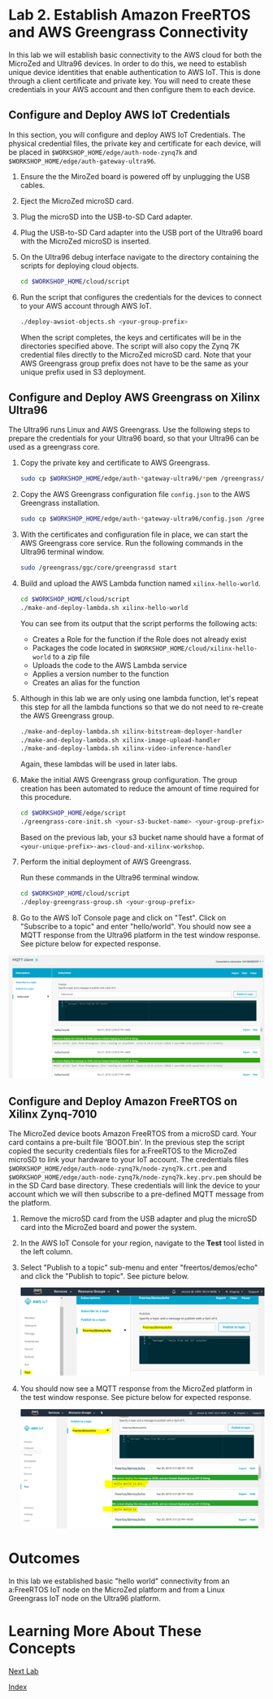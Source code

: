 # Lab 2. Establish Amazon FreeRTOS and AWS Greengrass Connectivity

In this lab we will establish basic connectivity to the AWS cloud for both the MicroZed and Ultra96 devices.  In order to do this, we need to establish unique device identities that enable authentication to AWS IoT.  This is done through a client certificate and private key.  You will need to create these credentials in your AWS account and then configure them to each device.

## Configure and Deploy AWS IoT Credentials

In this section, you will configure and deploy AWS IoT Credentials.  The physical credential files, the private key and certificate for each device, will be placed in ```$WORKSHOP_HOME/edge/auth-node-zynq7k``` and ```$WORKSHOP_HOME/edge/auth-gateway-ultra96```.

1. Ensure the the MiroZed board is powered off by unplugging the USB cables.
2. Eject the MicroZed microSD card.
3. Plug the microSD into the USB-to-SD Card adapter.
3. Plug the USB-to-SD Card adapter into the USB port of the Ultra96 board with the MicroZed microSD is inserted.
4. On the Ultra96 debug interface navigate to the directory containing the scripts for deploying cloud objects.

   ```bash
   cd $WORKSHOP_HOME/cloud/script
   ```
5. Run the script that configures the credentials for the devices to connect to your AWS account through AWS IoT.

	```bash
	./deploy-awsiot-objects.sh <your-group-prefix>
	```

   When the script completes, the keys and certificates will be in the directories specified above.  The script will also copy the Zynq 7K credential files directly to the MicroZed microSD card.
   Note that your AWS Greengrass group prefix does not have to be the same as your unique prefix used in S3 deployment.

## Configure and Deploy AWS Greengrass on Xilinx Ultra96

The Ultra96 runs Linux and AWS Greengrass. Use the following steps to prepare the credentials for your Ultra96 board,
so that your Ultra96 can be used as a greengrass core.

1. Copy the private key and certificate to AWS Greengrass.

   ```bash
   sudo cp $WORKSHOP_HOME/edge/auth-*gateway-ultra96/*pem /greengrass/certs/
   ```

2. Copy the AWS Greengrass configuration file ```config.json``` to the AWS Greengrass installation.

   ```bash
   sudo cp $WORKSHOP_HOME/edge/auth-*gateway-ultra96/config.json /greengrass/config/
   ```

3. With the certificates and configuration file in place,  we can start 
   the AWS Greengrass core service. Run the following commands in the 
   Ultra96 terminal window.

	```bash
	sudo /greengrass/ggc/core/greengrassd start
	```

4. Build and upload the AWS Lambda function named ```xilinx-hello-world```.

	```bash
	cd $WORKSHOP_HOME/cloud/script
	./make-and-deploy-lambda.sh xilinx-hello-world
	```

	You can see from its output that the script performs the following acts:

	- Creates a Role for the function if the Role does not already exist
	- Packages the code located in ```$WORKSHOP_HOME/cloud/xilinx-hello-world``` to a zip file
	- Uploads the code to the AWS Lambda service
	- Applies a version number to the function
	- Creates an alias for the function

5. Although in this lab we are only using one lambda function, let's repeat this step for all the lambda
   functions so that we do not need to re-create the AWS Greengrass group.
   
	```bash
	./make-and-deploy-lambda.sh xilinx-bitstream-deployer-handler
	./make-and-deploy-lambda.sh xilinx-image-upload-handler
	./make-and-deploy-lambda.sh xilinx-video-inference-handler
	```
   Again, these lambdas will be used in later labs.

6. Make the initial AWS Greengrass group configuration. The group creation 
   has been automated to reduce the amount of time required for this procedure.

	```bash
	cd $WORKSHOP_HOME/edge/script
	./greengrass-core-init.sh <your-s3-bucket-name> <your-group-prefix>
	```
   Based on the previous lab, your s3 bucket name should have a format of `<your-unique-prefix>-aws-cloud-and-xilinx-workshop`.

7. Perform the initial deployment of AWS Greengrass.

	Run these commands in the Ultra96 terminal window.

	```bash
	cd $WORKSHOP_HOME/cloud/script
	./deploy-greengrass-group.sh <your-group-prefix>
	```

8. Go to the AWS IoT Console page and click on "Test".  Click on "Subscribe to a topic" and enter "hello/world". You should now see a MQTT response from the Ultra96 platform in the test window response.  See picture below for expected response.

![alt text](images/Greengrass_HelloWorld_Test.PNG "Greengrass Successful Response")


## Configure and Deploy Amazon FreeRTOS on Xilinx Zynq-7010

The MicroZed device boots Amazon FreeRTOS from a microSD card. Your card contains a pre-built file 'BOOT.bin'. In the previous step the script copied the security credentials files for a:FreeRTOS to the MicroZed microSD to link your hardware to your IoT account.  The credentials files ```$WORKSHOP_HOME/edge/auth-node-zynq7k/node-zynq7k.crt.pem``` and ```$WORKSHOP_HOME/edge/auth-node-zynq7k/node-zynq7k.key.prv.pem``` should be in the SD Card base directory.  These credentials will link the device to your account which we will then subscribe to a pre-defined MQTT message from the platform.

1. Remove the microSD card from the USB adapter and plug the microSD card into the MicroZed board and power the system.
2. In the AWS IoT Console for your region, navigate to the **Test** tool listed in the left column.
3. Select "Publish to a topic" sub-menu and enter "freertos/demos/echo" and click the "Publish to topic". See picture below.

	![alt text](images/AFR_HelloWorld_Test.png "a:FreeRTOS Publish Test")
7. You should now see a MQTT response from the MicroZed platform in the test window response.  See picture below for expected response.

	![alt text](images/AFR_HelloWorld_Test_Response.png "a:FreeRTOS Successful Response")

# Outcomes

In this lab we established basic "hello world" connectivity from an a:FreeRTOS IoT node on the MicroZed platform and from a Linux Greengrass IoT node on the Ultra96 platform.

# Learning More About These Concepts

[Next Lab](./Lab3.md)

[Index](./README.md)
